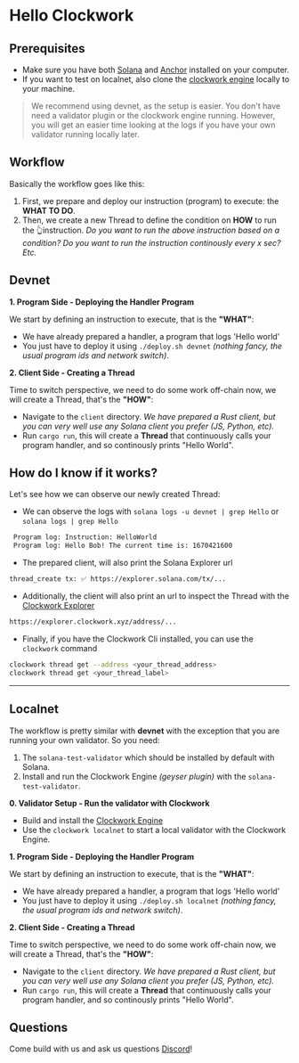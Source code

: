 # **Hello Clockwork**

## Prerequisites
- Make sure you have both [Solana](https://docs.solana.com/cli/install-solana-cli-tools) and [Anchor](https://www.anchor-lang.com/docs/installation) installed on your computer.
- If you want to test on localnet, also clone the [clockwork engine](https://github.com/clockwork-xyz/clockwork/) 
  locally to your machine.

> We recommend using devnet, as the setup is easier. You don't have need a validator plugin or the clockwork engine 
> running. However, you will get an easier time looking at the logs if you have your own validator running locally 
> later.


## Workflow
Basically the workflow goes like this:
1. First, we prepare and deploy our instruction (program) to execute: the __WHAT TO DO__.
2. Then, we create a new Thread to define the condition on __HOW__ to run the 👆instruction. _Do you want to run the 
   above instruction based on a condition? Do you want to run the instruction continously every x sec? Etc._



## Devnet
**1. Program Side - Deploying the Handler Program**

We start by defining an instruction to execute, that is the __"WHAT"__:
- We have already prepared a handler, a program that logs 'Hello world'
- You just have to deploy it using `./deploy.sh devnet` _(nothing fancy, the usual program ids and network switch)_.

**2. Client Side - Creating a Thread**

Time to switch perspective, we need to do some work off-chain now, we will create a Thread, that's the __"HOW"__:
- Navigate to the `client` directory. _We have prepared a Rust client, but you 
  can very well use any Solana client you prefer (JS, Python, etc)._
- Run `cargo run`, this will create a __Thread__ that continuously calls your program handler, and so continously 
  prints "Hello World".

## How do I know if it works?
Let's see how we can observe our newly created Thread:
- We can observe the logs with `solana logs -u devnet | grep Hello` or `solana logs | grep Hello`
```bash
 Program log: Instruction: HelloWorld
 Program log: Hello Bob! The current time is: 1670421600
```
- The prepared client, will also print the Solana Explorer url
```bash
thread_create tx: ✅ https://explorer.solana.com/tx/...
```
- Additionally, the client will also print an url to inspect the Thread with the [Clockwork Explorer](https://explorer.clockwork.xyz/)
```bash
https://explorer.clockwork.xyz/address/...
```
- Finally, if you have the Clockwork Cli installed, you can use the `clockwork` command
```bash
clockwork thread get --address <your_thread_address> 
clockwork thread get <your_thread_label>
```

---

## Localnet

The workflow is pretty similar with __devnet__ with the exception that you are running your own validator. So you need:
1. The `solana-test-validator` which should be installed by default with Solana.
2. Install and run the Clockwork Engine _(geyser plugin)_ with the `solana-test-validator`.

**0. Validator Setup - Run the validator with Clockwork**
- Build and install the [Clockwork Engine](https://github.com/clockwork-xyz/clockwork#local-development)
- Use the `clockwork localnet` to start a local validator with the Clockwork Engine.

**1. Program Side - Deploying the Handler Program**

We start by defining an instruction to execute, that is the __"WHAT"__:
- We have already prepared a handler, a program that logs 'Hello world'
- You just have to deploy it using `./deploy.sh localnet` _(nothing fancy, the usual program ids and network switch)_.

**2. Client Side - Creating a Thread**

Time to switch perspective, we need to do some work off-chain now, we will create a Thread, that's the __"HOW"__:
- Navigate to the `client` directory. _We have prepared a Rust client, but you
  can very well use any Solana client you prefer (JS, Python, etc)._
- Run `cargo run`, this will create a __Thread__ that continuously calls your program handler, and so continously
  prints "Hello World".

## Questions
Come build with us and ask us questions [Discord](https://discord.gg/epHsTsnUre)!
